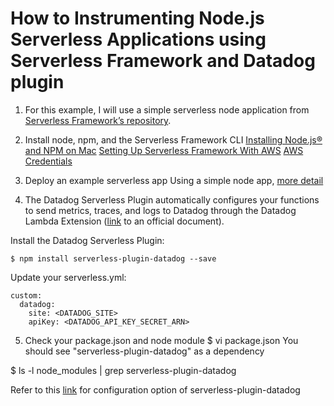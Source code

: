 # How to Instrumenting Node.js Serverless Applications using Serverless Framework and Datadog plugin

1. For this example, I will use a simple serverless node application from [Serverless Framework’s repository](https://github.com/serverless/examples).

2. Install node, npm, and the Serverless Framework CLI
[Installing Node.js® and NPM on Mac](https://treehouse.github.io/installation-guides/mac/node-mac.html)
[Setting Up Serverless Framework With AWS](https://www.serverless.com/framework/docs/getting-started/)
[AWS Credentials](https://www.serverless.com/framework/docs/providers/aws/guide/credentials/)

3. Deploy an example serverless app
Using a simple node app, [more detail](https://github.com/serverless/examples/tree/v3/aws-node-express-api)

4. The Datadog Serverless Plugin automatically configures your functions to send metrics, traces, and logs to Datadog through the Datadog Lambda Extension ([link](https://docs.datadoghq.com/serverless/installation/nodejs/?tab=serverlessframework) to an official document).

Install the Datadog Serverless Plugin:
```
$ npm install serverless-plugin-datadog --save
```

Update your serverless.yml:
```
custom:
  datadog:
    site: <DATADOG_SITE>
    apiKey: <DATADOG_API_KEY_SECRET_ARN>
```

5. Check your package.json and node module
$ vi package.json
You should see "serverless-plugin-datadog" as a dependency

$ ls -l node_modules | grep serverless-plugin-datadog

Refer to this [link](https://docs.datadoghq.com/serverless/libraries_integrations/plugin/) for configuration option of serverless-plugin-datadog
